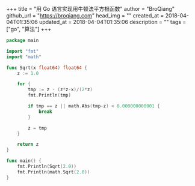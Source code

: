 +++
title = "用 Go 语言实现用牛顿法平方根函数"
author = "BroQiang"
github_url = "https://broqiang.com"
head_img = ""
created_at = 2018-04-04T01:35:06
updated_at = 2018-04-04T01:35:06
description = ""
tags = ["go", "算法"]
+++

```go
package main

import "fmt"
import "math"

func Sqrt(x float64) float64 {
    z := 1.0

    for {
        tmp := z - (z*z-x)/(2*z)
        fmt.Println(tmp)

        if tmp == z || math.Abs(tmp-z) < 0.000000000001 {
            break
        }

        z = tmp
    }

    return z
}

func main() {
    fmt.Println(Sqrt(2.0))
    fmt.Println(math.Sqrt(2.0))
}
```